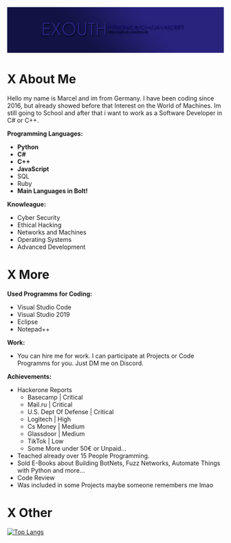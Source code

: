 ![](images/github1.png)
---
<!---->
# X About Me
Hello my name is Marcel and im from Germany. I have been coding since 2016, but already showed before that Interest
on the World of Machines. Im still going to School and after that i want to work as a Software Developer in C# or C++.

**Programming Languages:**
- **Python**
- **C#**
- **C++**
- **JavaScript**
- SQL
- Ruby
- **Main Languages in Bolt!**

**Knowleague:**
- Cyber Security
- Ethical Hacking
- Networks and Machines
- Operating Systems
- Advanced Development

# X More
**Used Programms for Coding:**
- Visual Studio Code
- Visual Studio 2019
- Eclipse
- Notepad++

**Work:**
- You can hire me for work. I can participate at Projects or Code Programms for you. Just DM me on Discord.

**Achievements:**
- Hackerone Reports
  - Basecamp | Critical
  - Mail.ru | Critical
  - U.S. Dept Of Defense | Critical
  - Logitech | High
  - Cs Money | Medium
  - Glassdoor | Medium
  - TikTok | Low
  - Some More under 50€ or Unpaid...
- Teached already over 15 People Programming.
- Sold E-Books about Building BotNets, Fuzz Networks, Automate Things with Python and more...
- Code Review
- Was included in some Projects maybe someone remembers me lmao

# X Other
[![Top Langs](https://github-readme-stats.vercel.app/api/top-langs/?username=Exouth)](https://github.com/anuraghazra/github-readme-stats)
